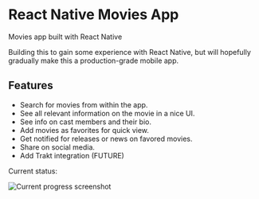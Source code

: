 # React Native Movies App

Movies app built with React Native

Building this to gain some experience with React Native, but will hopefully gradually make this a production-grade mobile app.

## Features

- Search for movies from within the app.
- See all relevant information on the movie in a nice UI.
- See info on cast members and their bio.
- Add movies as favorites for quick view.
- Get notified for releases or news on favored movies.
- Share on social media.
- Add Trakt integration (FUTURE)

Current status:

![Current progress screenshot](https://i.imgur.com/3DhGiMe.png "Current progress of the project")
